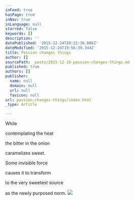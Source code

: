 ```yaml
---
inFeed: true
hasPage: true
inNav: true
inLanguage: null
starred: false
keywords: []
description: ''
datePublished: '2015-12-24T20:22:36.086Z'
dateModified: '2015-12-24T19:56:39.344Z'
title: Passion changes things
author: []
sourcePath: _posts/2015-12-18-passion-changes-things.md
published: true
authors: []
publisher:
  name: null
  domain: null
  url: null
  favicon: null
url: passion-changes-things/index.html
_type: Article

---
```

While 

contemplating the heat

the bitter in the onion

caramelizes sweet.

Some invisible force

causes it to transform

to the very sweetest source

as the newly purposed norm.
![](https://the-grid-user-content.s3-us-west-2.amazonaws.com/eae131f3-cceb-4f1b-a403-c316bac28286.jpg)